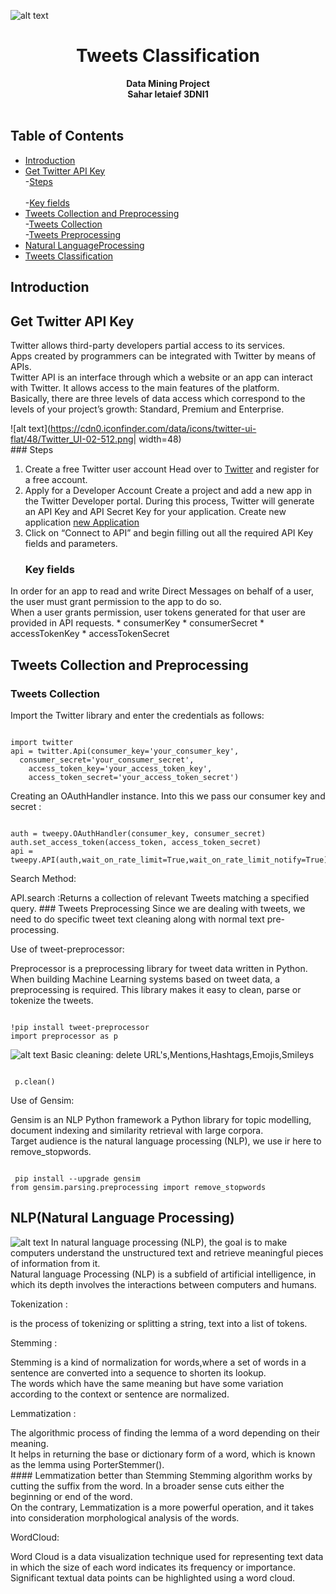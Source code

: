![alt text](https://media-exp1.licdn.com/dms/image/C4D0BAQGLbtKq3h4rnA/company-logo_200_200/0/1550065127463?e=2159024400&v=beta&t=L-UwZzZr5SPPC-Rr9PTSpD7UgAVJ5gjb5gFiaNwaWNE) 
<h1 align="center">Tweets Classification</h1>

<div align="center">
  <strong>Data Mining Project</strong>
</div>
<div align="center">
  <strong>Sahar letaief 3DNI1</strong>
</div>

<br />

## Table of Contents
- [Introduction](#Introduction)
- [Get Twitter API Key](#GetTwitterAPIKey)<br>
	-[Steps](#Steps)<br>	
	-[Key fields](#Keyfields)<br>
- [Tweets Collection and Preprocessing](#TweetsCollectionandPreprocessing)<br>
	-[Tweets Collection](#TweetsCollection)<br>
	-[Tweets Preprocessing](#TweetsPreprocessing)<br>
- [Natural LanguageProcessing](#NaturalLanguageProcessing)<br>
- [Tweets Classification](#TweetsClassification)<br>



## Introduction


## Get Twitter API Key
Twitter allows third-party developers partial access to its services.<br> Apps created by programmers can be integrated with Twitter by means of APIs.<br>
Twitter API is an interface through which a website or an app can interact with Twitter. It allows access to the main features of the platform.<br>
Basically, there are three levels of data access which correspond to the levels of your project’s growth: Standard, Premium and Enterprise. 
	
![alt text](https://cdn0.iconfinder.com/data/icons/twitter-ui-flat/48/Twitter_UI-02-512.png| width=48)<br>
	### Steps
1. Create a free Twitter user account
	Head over to  [Twitter](https://twitter.com) and register for a free account.
2. Apply for a Developer Account 
Create a project and add a new app in the Twitter Developer portal. 
During this process, Twitter will generate an API Key and API Secret Key for your application.
	Create new application [new Application](https://dev.twitter.com/apps/new)
3. Click on “Connect to API” and begin filling out all the required API Key fields and parameters.
	### Key fields
In order for an app to read and write Direct Messages on behalf of a user, the user must grant permission to the app to do so.<br> When a user grants permission, user tokens generated for that user are provided in API requests.	
	  * consumerKey
	  * consumerSecret
	  * accessTokenKey
	  * accessTokenSecret
## Tweets Collection and Preprocessing
   ### Tweets Collection
<p>Import the Twitter library and enter the credentials as follows:</p>
<pre style="padding-top: 0;" tabindex="0"><code style="padding-top: 0;">
import twitter
api = twitter.Api(consumer_key='your_consumer_key',
  consumer_secret='your_consumer_secret',
    access_token_key='your_access_token_key',
    access_token_secret='your_access_token_secret')
</code></pre>
<p>Creating an OAuthHandler instance. Into this we pass our consumer key and secret :</p>
<pre style="padding-top: 0;" tabindex="0"><code style="padding-top: 0;">
auth = tweepy.OAuthHandler(consumer_key, consumer_secret)
auth.set_access_token(access_token, access_token_secret)
api = tweepy.API(auth,wait_on_rate_limit=True,wait_on_rate_limit_notify=True)
</code></pre>
<p>Search Method:</p>
	API.search :Returns a collection of relevant Tweets matching a specified query.
   ### Tweets Preprocessing
Since we are dealing with tweets, we need to do specific tweet text cleaning along with normal text pre-processing. 
<p>Use of tweet-preprocessor:</p>	
Preprocessor is a preprocessing library for tweet data written in Python.<br>When building Machine Learning systems based on tweet data, a preprocessing is required. 
This library makes it easy to clean, parse or tokenize the tweets.

<pre style="padding-top: 0;" tabindex="0"><code style="padding-top: 0;">
!pip install tweet-preprocessor
import preprocessor as p
</code></pre>
![alt text](https://encrypted-tbn0.gstatic.com/images?q=tbn:ANd9GcRmIjD1ABEZ_HdhUio9oJ3BKWvMG2qD0nYsIA&usqp=CAU) Basic cleaning: delete URL's,Mentions,Hashtags,Emojis,Smileys
<pre style="padding-top: 0;" tabindex="0"><code style="padding-top: 0;">
 p.clean()
</code></pre> 
<p>Use of Gensim:</p>
Gensim is an NLP Python framework a Python library for topic modelling, document indexing and similarity retrieval with large corpora. <br>
Target audience is the natural language processing (NLP), we use ir here to remove_stopwords.
<pre style="padding-top: 0;" tabindex="0"><code style="padding-top: 0;">
 pip install --upgrade gensim
from gensim.parsing.preprocessing import remove_stopwords
</code></pre>

## NLP(Natural Language Processing)
![alt text](https://canopylab.com/wp-content/uploads/2019/11/shutterstock_1455391502-2.jpg)
In natural language processing (NLP), the goal is to make computers understand the unstructured text and retrieve meaningful pieces
of information from it. <br>Natural language Processing (NLP) 
is a subfield of artificial intelligence, in which its depth involves the interactions between computers and humans. <br>
<p>Tokenization : </p> is the process of tokenizing or splitting a string, text into a list of tokens.
<p>Stemming :</p> Stemming is a kind of normalization for words,where a set of words in a sentence are converted into a sequence to shorten its lookup. <br>
The words which have the same meaning but have some variation according to the context or sentence are normalized.
<p>Lemmatization :</p> The algorithmic process of finding the lemma of a word depending on their meaning.<br>
It helps in returning the base or dictionary form of a word, which is known as the lemma using PorterStemmer().<br>
	#### Lemmatization better than Stemming
Stemming algorithm works by cutting the suffix from the word. In a broader sense cuts either the beginning or end of the word.<br>
On the contrary, Lemmatization is a more powerful operation, and it takes into consideration morphological analysis of the words.
<p>WordCloud:</p>Word Cloud is a data visualization technique used for representing text data in which the size of each word indicates its frequency or importance.<br>
Significant textual data points can be highlighted using a word cloud.

